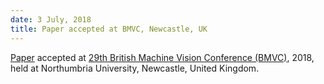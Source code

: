 ```yaml
---
date: 3 July, 2018
title: Paper accepted at BMVC, Newcastle, UK
---
```


[Paper](http://bmvc2018.org/contents/papers/1003.pdf) accepted at [29th British Machine Vision Conference (BMVC)](http://bmvc2018.org/), 2018, held at Northumbria University, Newcastle, United Kingdom.